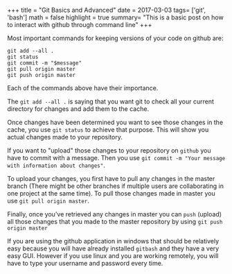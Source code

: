 +++
title = "Git Basics and Advanced"
date = 2017-03-03
tags= ['git', 'bash']
math = false
highlight = true
summary= "This is a basic post on how to interact with github through command line"
+++

Most important commands for keeping versions of your code on github are: 

```
git add --all .
git status
git commit -m "$message"
git pull origin master
git push origin master
```

Each of the commands above have their importance.

The `git add --all .` is saying that you want git to check all your current directory
for changes and add them to the cache.

Once changes have been determined you want to see those changes in the cache, you use `git status`
to achieve that purpose. This will show you actual changes made to your repository.

If you want to "upload" those changes to your repository on `github` you have to commit with 
a message. Then you use `git commit -m "Your message with information about changes"`.

To upload your changes, you first have to pull any changes in the master branch (There might be other branches if multiple users are collaborating in one project at the same time). 
To pull those changes made in master you use `git pull origin master`.

Finally, once you've retrieved any changes in master you can `push` (upload) all those changes that you made
to the master repository by using `git push origin master`


If you are using the github application in windows that should be relatively easy because you will have already installed 
`gitbash` and they have a very easy GUI. However if you use linux and you are working remotely, you will have to type your
username and password every time.   